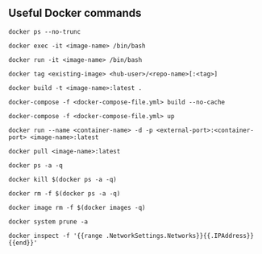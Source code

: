 ## Useful Docker commands

```docker ps --no-trunc```

```docker exec -it <image-name> /bin/bash```

```docker run -it <image-name> /bin/bash```

```docker tag <existing-image> <hub-user>/<repo-name>[:<tag>]```

```docker build -t <image-name>:latest .```

```docker-compose -f <docker-compose-file.yml> build --no-cache```

```docker-compose -f <docker-compose-file.yml> up```

```docker run --name <container-name> -d -p <external-port>:<container-port> <image-name>:latest```

```docker pull <image-name>:latest```

```docker ps -a -q```

```docker kill $(docker ps -a -q)```

```docker rm -f $(docker ps -a -q)```

```docker image rm -f $(docker images -q)```

```docker system prune -a```

```docker inspect -f '{{range .NetworkSettings.Networks}}{{.IPAddress}}{{end}}'```
